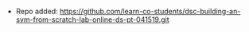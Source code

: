
- Repo added: https://github.com/learn-co-students/dsc-building-an-svm-from-scratch-lab-online-ds-pt-041519.git